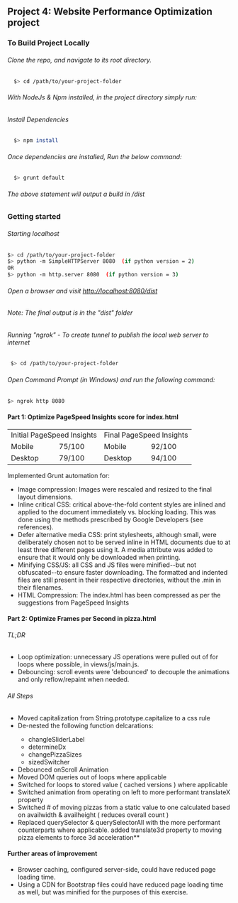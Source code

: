 ## Project 4: Website Performance Optimization project


### To Build Project Locally

###### Clone the repo, and navigate to its root directory.

```bash
  $> cd /path/to/your-project-folder
  ```
  
###### With NodeJs & Npm installed, in the project directory simply run:

###### Install Dependencies

```bash  
  $> npm install
  ```

###### Once dependencies are installed, Run the below command:
  
```bash  
  $> grunt default 
  ```

###### The above statement will output a build in /dist


### Getting started

###### Starting localhost

  ```bash
  $> cd /path/to/your-project-folder
  $> python -m SimpleHTTPServer 8080  (if python version = 2)
  OR
  $> python -m http.server 8080  (if python version = 3)
  ```

###### Open a browser and visit <a target="_blank" href="http://localhost:8080/dist"> http://localhost:8080/dist </a>

###### Note: The final output is in the "dist" folder

###### Running "ngrok" - To create tunnel to publish the local web server to internet

``` bash
 $> cd /path/to/your-project-folder  
 ```

###### Open Command Prompt (in Windows) and run the following command:
   
   ``` bash
   $> ngrok http 8080  
   ```

#### Part 1: Optimize PageSpeed Insights score for index.html

<table style="border-collapse: collapse">
<tr>
    <td colspan="2">Initial PageSpeed Insights</td>
    <td colspan="2">Final PageSpeed Insights</td>
</tr>
<tr>
    <td>Mobile</td>
    <td>75/100</td>
    <td>Mobile</td>
    <td class="finalValue">92/100</td>
</tr>
<tr>
    <td>Desktop</td>
    <td>79/100</td>
    <td>Desktop</td>
    <td class="finalValue">94/100</td>
</tr>
</table>

Implemented Grunt automation for:
<ul>
<li>Image compression: Images were rescaled and resized to the final layout dimensions.</li>
<li>Inline critical CSS: critical above-the-fold content styles are inlined and applied to the document immediately vs. blocking loading. This was done using the methods prescribed by Google Developers (see references).</li>
<li>Defer alternative media CSS: print stylesheets, although small, were deliberately chosen not to be served inline in HTML documents due to at least three different pages using it. A media attribute was added to ensure that it would only be downloaded when printing.</li>
<li>Minifying CSS/JS: all CSS and JS files were minified--but not obfuscated--to ensure faster downloading. The formatted and indented files are still present in their respective directories, without the .min in their filenames.</li>
<li>HTML Compression: The index.html has been compressed as per the suggestions from PageSpeed Insights
</ul>


#### Part 2: Optimize Frames per Second in pizza.html

###### TL;DR

<ul>
<li>Loop optimization: unnecessary JS operations were pulled out of for loops where possible, in views/js/main.js.</li>
<li>Debouncing: scroll events were 'debounced' to decouple the animations and only reflow/repaint when needed.</li>
</ul>

###### All Steps

<ul>
<li> Moved capitalization from String.prototype.capitalize to a css rule </li>
<li> De-nested the following function delcarations: </li>
<ul>
<li> changleSliderLabel </li>
<li> determineDx </li>
<li> changePizzaSizes </li>
<li> sizedSwitcher </li>
</ul>
<li> Debounced onScroll Animation </li>
<li> Moved DOM queries out of loops where applicable </li>
<li> Switched for loops to stored value ( cached versions ) where applicable </li>
<li> Switched animation from operating on left to more performant translateX property </li>
<li> Switched # of moving pizzas from a static value to one calculated based on availwidth & availheight ( reduces overall count ) </li>
<li> Replaced querySelector & querySelectorAll with the more performant counterparts where applicable.
added translate3d property to moving pizza elements to force 3d acceleration** </li>
</ul>


#### Further areas of improvement

<ul>
<li>Browser caching, configured server-side, could have reduced page loading time.</li>
<li>Using a CDN for Bootstrap files could have reduced page loading time as well, but was minified for the purposes of this exercise.</li>
</ul>


